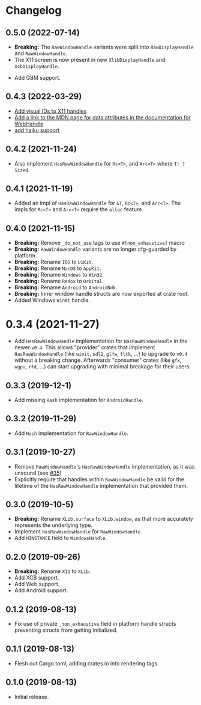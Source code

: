 # Changelog

## 0.5.0 (2022-07-14)

* **Breaking:** The `RawWindowHandle` variants were split into `RawDisplayHandle` and `RawWindowHandle`.
* The X11 screen is now present in new `XlibDisplayHandle` and `XcbDisplayHandle`.
- Add GBM support.

## 0.4.3 (2022-03-29)

* [Add visual IDs to X11 handles](https://github.com/rust-windowing/raw-window-handle/pull/83)
* [Add a link to the MDN page for data attributes in the documentation for WebHandle](https://github.com/rust-windowing/raw-window-handle/pull/86)
* [add haiku support](https://github.com/rust-windowing/raw-window-handle/pull/88)

## 0.4.2 (2021-11-24)

* Also implement `HasRawWindowHandle` for `Rc<T>`, and `Arc<T>` where `T: ?Sized`.

## 0.4.1 (2021-11-19)

* Added an impl of `HasRawWindowHandle` for `&T`, `Rc<T>`, and `Arc<T>`. The impls for `Rc<T>` and `Arc<T>` require the `alloc` feature.

## 0.4.0 (2021-11-15)

* **Breaking:** Remove `_do_not_use` tags to use `#[non_exhaustive]` macro
* **Breaking:** `RawWindowHandle` variants are no longer cfg-guarded by platform. 
* **Breaking:** Rename `IOS` to `UiKit`.
* **Breaking:** Rename `MacOS` to `AppKit`.
* **Breaking:** Rename `Windows` to `Win32`.
* **Breaking:** Rename `Redox` to `Orbital`.
* **Breaking:** Rename `Android` to `AndroidNdk`.
* **Breaking:** Inner window handle structs are now exported at crate root.
* Added Windows `WinRt` handle.

# 0.3.4 (2021-11-27)

* Add `HasRawWindowHandle` implementation for `HasRawWindowHandle` in the
  newer `v0.4`.
  This allows "provider" crates that implement `HasRawWindowHandle` (like
  `winit`, `sdl2`, `glfw`, `fltk`, ...) to upgrade to `v0.4` without a
  breaking change.
  Afterwards "consumer" crates (like `gfx`, `wgpu`, `rfd`, ...) can start
  upgrading with minimal breakage for their users.

## 0.3.3 (2019-12-1)

* Add missing `Hash` implementation for `AndroidHandle`.

## 0.3.2 (2019-11-29)

* Add `Hash` implementation for `RawWindowHandle`.

## 0.3.1 (2019-10-27)

* Remove `RawWindowHandle`'s `HasRawWindowHandle` implementation, as it was unsound (see [#35](https://github.com/rust-windowing/raw-window-handle/issues/35))
* Explicitly require that handles within `RawWindowHandle` be valid for the lifetime of the `HasRawWindowHandle` implementation that provided them.

## 0.3.0 (2019-10-5)

* **Breaking:** Rename `XLib.surface` to `XLib.window`, as that more accurately represents the underlying type.
* Implement `HasRawWindowHandle` for `RawWindowHandle`
* Add `HINSTANCE` field to `WindowsHandle`.

## 0.2.0 (2019-09-26)

* **Breaking:** Rename `X11` to `XLib`.
* Add XCB support.
* Add Web support.
* Add Android support.

## 0.1.2 (2019-08-13)

* Fix use of private `_non_exhaustive` field in platform handle structs preventing structs from getting initialized.

## 0.1.1 (2019-08-13)

* Flesh out Cargo.toml, adding crates.io info rendering tags.

## 0.1.0 (2019-08-13)

* Initial release.
